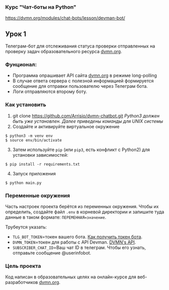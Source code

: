 ### Курс "Чат-боты на Python"
https://dvmn.org/modules/chat-bots/lesson/devman-bot/

## Урок 1
Телеграм-бот для отслеживания статуса проверки отправленных на проверку задач образовательного ресурса [dvmn.org](https://dvmn.org/).

### Фунционал:
* Программа опрашивает API сайта [dvmn.org](https://dvmn.org/) в режиме long-polling
* В случае ответа сервера с полезной информацией формируется сообщение для отправки пользователю через Телеграм бота.
* Логи отправляются второму боту.

### Как установить

1. git clone https://github.com/Arrisio/dvmn-chatbot.git
*Python3 должен быть уже установлен.*
*Далее приведены команды для UNIX системы*
2. Создайте и активируйте виртуальное окружение
```
$ python3 -m venv env
$ source env/bin/activate

```
3. Затем используйте `pip` (или `pip3`, есть конфликт с Python2) для установки зависимостей:
```
$ pip install -r requirements.txt
```
4. Запуск приложения
```
$ python main.py
```

### Переменные окружения

Часть настроек проекта берётся из переменных окружения. Чтобы их определить, создайте файл `.env` в корневой директории и запишите туда данные в таком формате: `ПЕРЕМЕННАЯ=значение`.

Трубеутся указать:
- `TLG_BOT_TOKEN`=токен вашего бота. [Как получить токен бота](https://tlgrm.ru/docs/bots).
- `DVMN_TOKEN`=токен для работы с API Devman. [DVMN's API](https://dvmn.org/api/docs/).
- `SUBSCRIBER_CHAT_ID`=Ваш чат ID в телеграм. Чтобы его узнать, отправьте сообщение @userinfobot.


### Цель проекта

Код написан в образовательных целях на онлайн-курсе для веб-разработчиков [dvmn.org](https://dvmn.org/).